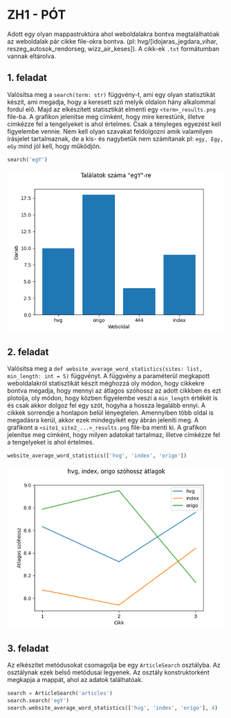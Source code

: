 # ZH1 - PÓT

Adott egy olyan mappastruktúra ahol weboldalakra bontva megtalálhatóak az weboldalak pár cikke file-okra bontva. (pl: hvg/[idojaras_jegdara_vihar, reszeg_autosok_rendorseg, wizz_air_keses]). A cikk-ek `.txt` formátumban vannak eltárolva.

## 1. feladat

Valósítsa meg a `search(term: str)` függvény-t, ami egy olyan statisztikát készít, ami megadja, hogy a keresett szó melyik oldalon hány alkalommal fordul elő. Majd az elkészített statisztikát elmenti egy `<term>_results.png` file-ba. A grafikon jelenítse meg címként, hogy mire kerestünk, illetve címkézze fel a tengelyeket is ahol értelmes. Csak a tényleges egyezést kell figyelembe vennie. Nem kell olyan szavakat feldolgozni amik valamilyen írásjelet tartalmaznak, de a kis- és nagybetűk nem számítanak pl: `egy, Egy, eGy` mind jól kell, hogy működjön.

```python
search('egY')
```

![](./egy_results.png)

## 2. feladat

Valósítsa meg a `def website_average_word_statistics(sites: list, min_length: int = 5)` függvényt. A függvény a paraméterül megkapott weboldalakról statisztikát készít méghozzá oly módon, hogy cikkekre bontva megadja, hogy mennyi az átlagos szóhossz az adott cikkben és ezt plotolja, oly módon, hogy közben figyelembe veszi a `min_length` értékét is és csak akkor dolgoz fel egy szót, hogyha a hossza legalább ennyi. A cikkek sorrendje a honlapon belül lényegtelen. Amennyiben több oldal is megadásra kerül, akkor ezek mindegyikét egy ábrán jeleníti meg. A grafikont a `<site1_site2_...>_results.png` file-ba menti ki. A grafikon jelenítse meg címként, hogy milyen adatokat tartalmaz, illetve címkézze fel a tengelyeket is ahol értelmes.

```python
website_average_word_statistics(['hvg', 'index', 'origo'])
```

![](./hvg_index_origo_results.png)

## 3. feladat

Az elkészítet metódusokat csomagolja be egy `ArticleSearch` osztályba. Az osztálynak ezek belső metódusai legyenek. Az osztály konstruktorként megkapja a mappát, ahol az adatok találhatóak.

```python
search = ArticleSearch('articles')
search.search('egY')
search.website_average_word_statistics(['hvg', 'index', 'origo'], 4)
```
